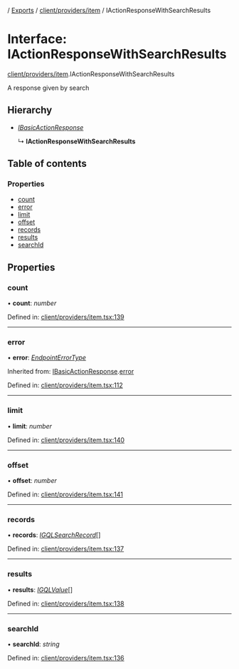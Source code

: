 [](../README.md) / [Exports](../modules.md) / [client/providers/item](../modules/client_providers_item.md) / IActionResponseWithSearchResults

# Interface: IActionResponseWithSearchResults

[client/providers/item](../modules/client_providers_item.md).IActionResponseWithSearchResults

A response given by search

## Hierarchy

* [*IBasicActionResponse*](client_providers_item.ibasicactionresponse.md)

  ↳ **IActionResponseWithSearchResults**

## Table of contents

### Properties

- [count](client_providers_item.iactionresponsewithsearchresults.md#count)
- [error](client_providers_item.iactionresponsewithsearchresults.md#error)
- [limit](client_providers_item.iactionresponsewithsearchresults.md#limit)
- [offset](client_providers_item.iactionresponsewithsearchresults.md#offset)
- [records](client_providers_item.iactionresponsewithsearchresults.md#records)
- [results](client_providers_item.iactionresponsewithsearchresults.md#results)
- [searchId](client_providers_item.iactionresponsewithsearchresults.md#searchid)

## Properties

### count

• **count**: *number*

Defined in: [client/providers/item.tsx:139](https://github.com/onzag/itemize/blob/0e9b128c/client/providers/item.tsx#L139)

___

### error

• **error**: [*EndpointErrorType*](../modules/base_errors.md#endpointerrortype)

Inherited from: [IBasicActionResponse](client_providers_item.ibasicactionresponse.md).[error](client_providers_item.ibasicactionresponse.md#error)

Defined in: [client/providers/item.tsx:112](https://github.com/onzag/itemize/blob/0e9b128c/client/providers/item.tsx#L112)

___

### limit

• **limit**: *number*

Defined in: [client/providers/item.tsx:140](https://github.com/onzag/itemize/blob/0e9b128c/client/providers/item.tsx#L140)

___

### offset

• **offset**: *number*

Defined in: [client/providers/item.tsx:141](https://github.com/onzag/itemize/blob/0e9b128c/client/providers/item.tsx#L141)

___

### records

• **records**: [*IGQLSearchRecord*](gql_querier.igqlsearchrecord.md)[]

Defined in: [client/providers/item.tsx:137](https://github.com/onzag/itemize/blob/0e9b128c/client/providers/item.tsx#L137)

___

### results

• **results**: [*IGQLValue*](gql_querier.igqlvalue.md)[]

Defined in: [client/providers/item.tsx:138](https://github.com/onzag/itemize/blob/0e9b128c/client/providers/item.tsx#L138)

___

### searchId

• **searchId**: *string*

Defined in: [client/providers/item.tsx:136](https://github.com/onzag/itemize/blob/0e9b128c/client/providers/item.tsx#L136)
